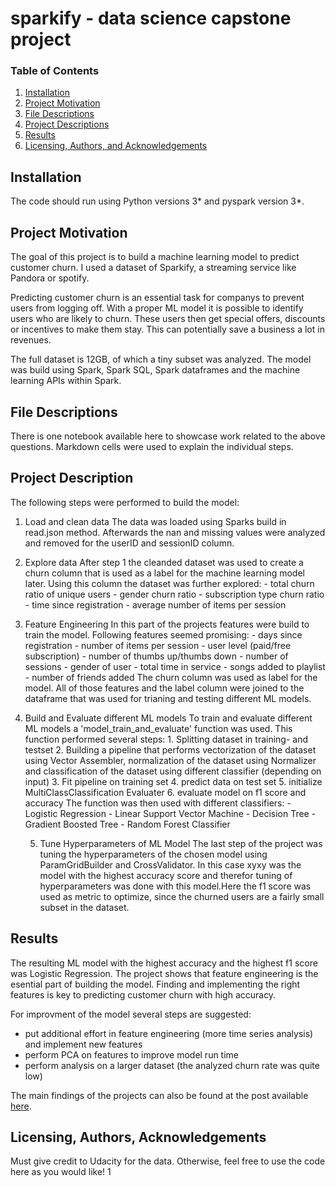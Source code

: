 # sparkify - data science capstone project 

### Table of Contents

1. [Installation](#installation)
2. [Project Motivation](#motivation)
3. [File Descriptions](#files)
4. [Project Descriptions](#descriptions)
4. [Results](#results)
5. [Licensing, Authors, and Acknowledgements](#licensing)

## Installation <a name="installation"></a>

The code should run using Python versions 3* and pyspark version 3*. 

## Project Motivation<a name="motivation"></a>

The goal of this project is to build a machine learning model to predict customer churn. I used a dataset of Sparkify, a streaming service like Pandora or spotify.

Predicting customer churn is an essential task for companys to prevent users from logging off.
With a proper ML model it is possible to identify users who are likely to churn. These users then get special offers, discounts or incentives to make them stay. This can potentially save a business a lot in revenues.

The full dataset is 12GB, of which a tiny subset was analyzed. 
The model was build using Spark, Spark SQL, Spark dataframes and the machine learning APIs within Spark.


## File Descriptions <a name="files"></a>

There is one notebook available here to showcase work related to the above questions. Markdown cells were used to explain the individual steps. 

## Project Description <a name="descriptions"></a>

The following steps were performed to build the model:
   
1. Load and clean data
        The data was loaded using Sparks build in read.json method. Afterwards the nan and missing values were analyzed and removed for the userID and sessionID column.
 
 2. Explore data
        After step 1 the cleanded dataset was used to create a churn column that is used as a label for the machine learning model later.
        Using this column the dataset was further explored:
            - total churn ratio of unique users
            - gender churn ratio
            - subscription type churn ratio
            - time since registration
            - average number of items per session

3. Feature Engineering
        In this part of the projects features were build to train the model.
        Following features seemed promising:
            - days since registration
            - number of items per session
            - user level (paid/free subscription)
            - number of thumbs up/thumbs down
            - number of sessions
            - gender of user
            - total time in service
            - songs added to playlist
            - number of friends added
        The churn column was used as label for the model.
        All of those features and the label column were joined to the dataframe that was used for trianing and testing different ML models.
        
4. Build and Evaluate different ML models
        To train and evaluate different ML models a 'model_train_and_evaluate' function was used.
        This function performed several steps:
        1. Splitting dataset in training- and testset
        2. Building a pipeline that performs vectorization of the dataset using Vector Assembler, normalization of the dataset using Normalizer and classification of the dataset using different classifier (depending on input) 3. Fit pipeline on training set
        4. predict data on test set
        5. initialize MultiClassClassification Evaluater
        6. evaluate model on f1 score and accuracy
        The function was then used with different classifiers:
        - Logistic Regression
        - Linear Support Vector Machine
        - Decision Tree
        - Gradient Boosted Tree
        - Random Forest Classifier
        
    5. Tune Hyperparameters of ML Model
        The last step of the project was tuning the hyperparameters of the chosen model using ParamGridBuilder and CrossValidator. In this case xyxy was the model with the highest accuracy score and therefor tuning of hyperparameters was done with this model.Here the f1 score was used as metric to optimize, since the churned users are a fairly small subset in the dataset.
        
        
        
## Results<a name="results"></a>

The resulting ML model with the highest accuracy and the highest f1 score was Logistic Regression. 
The project shows that feature engineering is the esential part of building the model. Finding and implementing the right features is key to predicting customer churn with high accuracy.

For improvment of the model several steps are suggested:
- put additional effort in feature engineering (more time series analysis) and implement new features
- perform PCA on features to improve model run time
- perform analysis on a larger dataset (the analyzed churn rate was quite low)


The main findings of the projects can also be found at the post available [here](https://medium.com/@annatrumm/predicting-customer-churn-7469bb8af5b4).


## Licensing, Authors, Acknowledgements<a name="licensing"></a>

Must give credit to Udacity for the data.
Otherwise, feel free to use the code here as you would like! 1

